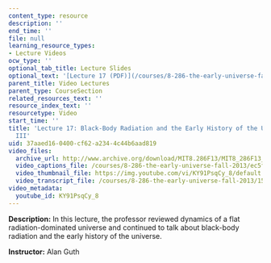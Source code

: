 ```yaml
---
content_type: resource
description: ''
end_time: ''
file: null
learning_resource_types:
- Lecture Videos
ocw_type: ''
optional_tab_title: Lecture Slides
optional_text: '[Lecture 17 (PDF)](/courses/8-286-the-early-universe-fall-2013/resources/mit8_286f13_lec17)'
parent_title: Video Lectures
parent_type: CourseSection
related_resources_text: ''
resource_index_text: ''
resourcetype: Video
start_time: ''
title: 'Lecture 17: Black-Body Radiation and the Early History of the Universe, Part
  III'
uid: 37aaed16-0400-cf62-a234-4c44b6aad819
video_files:
  archive_url: http://www.archive.org/download/MIT8.286F13/MIT8_286F13_lec17_300k.mp4
  video_captions_file: /courses/8-286-the-early-universe-fall-2013/ec5ff29b3e5b5ce28ec391ddfbd9dacc_KY91PsqCy_8.vtt
  video_thumbnail_file: https://img.youtube.com/vi/KY91PsqCy_8/default.jpg
  video_transcript_file: /courses/8-286-the-early-universe-fall-2013/156c9d2649df71dc57a05251331238a1_KY91PsqCy_8.pdf
video_metadata:
  youtube_id: KY91PsqCy_8
---
```


**Description:** In this lecture, the professor reviewed dynamics of a flat radiation-dominated universe and continued to talk about black-body radiation and the early history of the universe.

**Instructor:** Alan Guth

